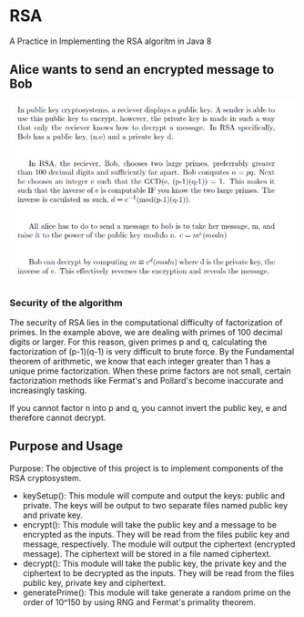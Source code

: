 # RSA
 A Practice in Implementing the RSA algoritm in Java 8
 
 
## Alice wants to send an encrypted message to Bob
![Alice wants to send Encrypted text to Bob](https://github.com/ParkerBuckleyUKCS/RSA/blob/master/rsaExplanation.JPG)

### Security of the algorithm
 The security of RSA lies in the computational difficulty of factorization of primes. In the example above, we are dealing
 with primes of 100 decimal digits or larger. For this reason, given primes p and q, calculating the factorization of (p-1)(q-1)
is very difficult to brute force. By the Fundamental theorem of arithmetic, we know that each integer greater than 1 has a unique prime factorization. When these prime factors are not small, certain factorization methods like Fermat's and Pollard's become inaccurate and increasingly tasking.
 
 If you cannot factor n into p and q, you cannot invert the public key, e and therefore cannot decrypt.
 
 ## Purpose and Usage
 
 Purpose:
	The objective of this project is to implement components of the RSA cryptosystem. 
- keySetup(): 
		This module will compute and output the keys: public and private. The keys will be output to
		two separate files named public key and private key.
- encrypt(): 
		This module will take the public key and a message to be encrypted as the inputs. They
		will be read from the files public key and message, respectively.
		The module will output the ciphertext (encrypted message).
		The ciphertext will be stored in a file named ciphertext.
- decrypt(): 
		This module will take the public key, the private key and the ciphertext to be decrypted as
		the inputs. They will be read from the files public key, private key and ciphertext.
 - generatePrime():
  This module will take generate a random prime on the order of 10^150 by using RNG and Fermat's primality theorem.
